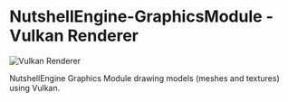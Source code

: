 # NutshellEngine-GraphicsModule - Vulkan Renderer
![Vulkan Renderer](https://i.imgur.com/rP4riaN.png)

NutshellEngine Graphics Module drawing models (meshes and textures) using Vulkan.